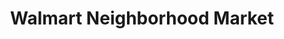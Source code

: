---
title: "Walmart Neighborhood Market"
url: /cape-girardeau/walmart-neighborhood-market/
shop: supermarket
---